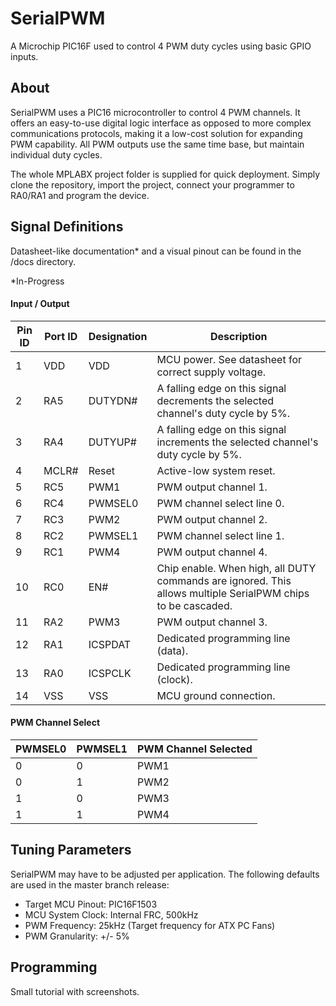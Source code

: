 # SerialPWM #
A Microchip PIC16F used to control 4 PWM duty cycles using basic GPIO inputs.

## About ##
SerialPWM uses a PIC16 microcontroller to control 4 PWM channels. It
offers an easy-to-use digital logic interface as opposed to more complex
communications protocols, making it a low-cost solution for expanding PWM
capability. All PWM outputs use the same time base, but maintain individual
duty cycles.

The whole MPLABX project folder is supplied for quick deployment. Simply
clone the repository, import the project, connect your programmer to RA0/RA1 
and program the device.

## Signal Definitions ##
Datasheet-like documentation* and a visual pinout can be found in the /docs directory.

*In-Progress

#### Input / Output ####

| Pin ID | Port ID | Designation | Description |
| ----- | ------- | ----------- | ---------- |
| 1 | VDD | VDD | MCU power. See datasheet for correct supply voltage. |
| 2 | RA5 | DUTYDN# | A falling edge on this signal decrements the selected channel's duty cycle by 5%. |
| 3 | RA4 | DUTYUP# | A falling edge on this signal increments the selected channel's duty cycle by 5%. |
| 4 | MCLR# | Reset | Active-low system reset. |
| 5 | RC5 | PWM1 | PWM output channel 1. |
| 6 | RC4 | PWMSEL0 | PWM channel select line 0. |
| 7 | RC3 | PWM2 | PWM output channel 2. |
| 8 | RC2 | PWMSEL1 | PWM channel select line 1. |
| 9 | RC1 | PWM4 | PWM output channel 4. |
| 10 | RC0 | EN# | Chip enable. When high, all DUTY commands are ignored. This allows multiple SerialPWM chips to be cascaded. |
| 11 | RA2 | PWM3 | PWM output channel 3. |
| 12 | RA1 | ICSPDAT | Dedicated programming line (data). |
| 13 | RA0 | ICSPCLK | Dedicated programming line (clock). |
| 14 | VSS | VSS | MCU ground connection. |

#### PWM Channel Select ####

| PWMSEL0 | PWMSEL1 | PWM Channel Selected |
| --------- | --------- | ---------------------- |
| 0 | 0 | PWM1 |
| 0 | 1 | PWM2 |
| 1 | 0 | PWM3 |
| 1 | 1 | PWM4 |

## Tuning Parameters ##
SerialPWM may have to be adjusted per application. The following defaults
are used in the master branch release:

* Target MCU Pinout: PIC16F1503
* MCU System Clock: Internal FRC, 500kHz
* PWM Frequency: 25kHz (Target frequency for ATX PC Fans)
* PWM Granularity: +/- 5%

## Programming ##
Small tutorial with screenshots.
